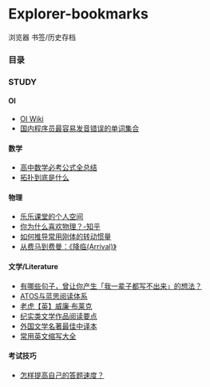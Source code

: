 # Explorer-bookmarks
浏览器 书签/历史存档
### 目录
### STUDY
#### OI
- [OI Wiki](oi-wiki.org)
- [国内程序员最容易发音错误的单词集合](https://open-hl.toutiao.com/a6861018832438297100/?item_id=6861018832438297100&utm_medium=webview&showComments=0&gy=f53aba568477e037e36195952bfdf5b2552a0c9ce3340e19240e9869cc6c462a4c5b93b59be8d632ff954246039468895fb7b03336df9ae278a7f96ffd24c9f7ea13f1c723590c9ef463eea17f7d4a443b88d3ea422e8bfe27dc985a3278579d52e5fcaf73b166d9249df453463699e0a65df8d01a60fe969d32664a2a479319&a_t=311598652289461007502964646&label=vivo_llq_channel&isNews=1&showOriginalComments=true&utm_source=vivoliulanqi&utm_campaign=open&crypt=8844&req_id=2020081722281201019805902257241393&dt=vivo%20X6Plus%20D&vivo_news_comment_data=%7B%7D&vivo_news_source=1&vivo_news_comment_data_checksum=99914b932bd37a50b983c5e7c90ae93b)  
#### 数学
- [高中数学必考公式全总结](https://zhuanlan.zhihu.com/p/34498340)  
- [拓扑到底是什么](https://open-hl.toutiao.com/a6872865597441606157/?item_id=6872865597441606157&utm_medium=webview&showComments=0&gy=f53aba568477e037e36195952bfdf5b2552a0c9ce3340e19240e9869cc6c462a4c5b93b59be8d632ff954246039468895fb7b03336df9ae278a7f96ffd24c9f70ab327b416065d9aed4d5812c55cae55697fb761d43b11a8bdd00cbaf943c05888fb2dccf490fc6090f1fb7c5639a2ac76ab92378729bad3984d9ccc96167907a5669b0b0fe35d7684510476ba1c6a2d&a_t=31161425224346100750296d788&label=vivo_llq_channel&isNews=1&showOriginalComments=true&utm_source=vivoliulanqi&utm_campaign=open&crypt=4772&req_id=20201130191906010198060138440B94A9&dt=vivo%20X6Plus%20D&vivo_news_comment_data=%7B%7D&vivo_news_source=1&vivo_news_comment_data_checksum=99914b932bd37a50b983c5e7c90ae93b)
#### 物理
- [乐乐课堂的个人空间](https://m.bilibili.com/space/125269176?from=video)
- [你为什么喜欢物理？-知乎](https://www.zhihu.com/question/19963955)
- [如何推导常用刚体的转动惯量](https://www.zhihu.com/question/20921038)
- [从费马到费曼：《降临(Arrival)》](https://zhuanlan.zhihu.com/p/25027356)
#### 文学/Literature
- [有哪些句子，曾让你产生「我一辈子都写不出来」的想法？](https://open-hl.toutiao.com/a6851964943344861700/?item_id=6851964943344861700&utm_medium=webview&showComments=0&gy=307ed5552b7de63f21383484ec489e6c6725241b0bedfe948fe7f7b54b0c9a01acd2ac4e3a9f71579491693a772a02e16df9b6489856eb50b23500eeffa389c6af95b23c29d775cde4c4f47aad89b49e2e70528085b19ebba78c9137c211711685e62d943ba21bde6444d806674ef0fb6573fd389d3f9c1a9f2b93db0f5b24363b5cd302ab2874c2e666b78185ca748e&a_t=31160644690146100750296b5f5&label=vivo_llq_channel&isNews=1&showOriginalComments=true&utm_source=vivoliulanqi&utm_campaign=open&crypt=9869&req_id=202009072244570101980620871C09968D&dt=vivo%20X6Plus%20D&vivo_news_comment_data=%7B%7D&vivo_news_source=1&vivo_news_comment_data_checksum=99914b932bd37a50b983c5e7c90ae93b)
- [ATOS与蓝思阅读体系](http://www.360doc.cn/mip/897773662.html)
- [老虎【英】威廉·布莱克](http://m.1010jiajiao.com/czyw/shiti_id_52a51e886f19972304fb492833fb2ec2)
- [纪实类文学作品阅读要点](http://blog.sina.cn/dpool/blog/s/blog_5d576b3e0102x8ck.html)
- [外国文学名著最佳中译本](https://m.wang1314.com/doc/webapp/topic/21040246.html)
- [常用英文缩写大全](https://blog.csdn.net/bluehawksky/article/details/79041409)
#### 考试技巧
- [怎样提高自己的答题速度？](https://m.sohu.com/a/306392445_820519)
